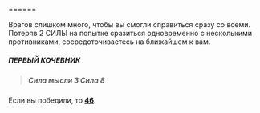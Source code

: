 ======

Врагов слишком много, чтобы вы смогли справиться сразу со всеми. Потеряв 2 СИЛЫ на попытке сразиться одновременно с несколькими противниками, сосредоточиваетесь на ближайшем к вам.

##### ПЕРВЫЙ КОЧЕВНИК

> ##### Сила мысли 3 Сила 8

Если вы победили, то [**46**](#n_46).

